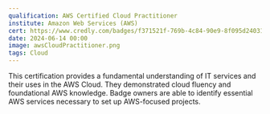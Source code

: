 ```yaml
---
qualification: AWS Certified Cloud Practitioner
institute: Amazon Web Services (AWS)
cert: https://www.credly.com/badges/f371521f-769b-4c84-90e9-8f095d24031a/public_url
date: 2024-06-14 00:00
image: awsCloudPractitioner.png
tags: Cloud
---
```


This certification provides a fundamental understanding of IT services and their uses in the AWS Cloud. They demonstrated cloud fluency and foundational AWS knowledge. Badge owners are able to identify essential AWS services necessary to set up AWS-focused projects.
